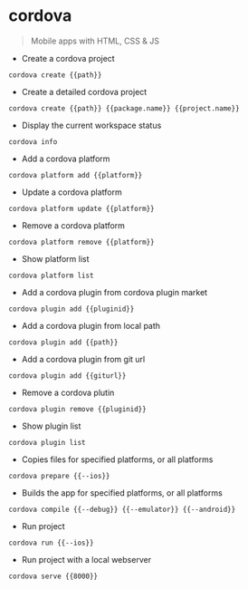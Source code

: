 # cordova

> Mobile apps with HTML, CSS & JS

- Create a cordova project

`cordova create {{path}}`

- Create a detailed cordova project

`cordova create {{path}} {{package.name}} {{project.name}}`

- Display the current workspace status

`cordova info`

- Add a cordova platform

`cordova platform add {{platform}}`

- Update a cordova platform

`cordova platform update {{platform}}`

- Remove a cordova platform

`cordova platform remove {{platform}}`

- Show platform list

`cordova platform list`

- Add a cordova plugin from cordova plugin market

`cordova plugin add {{pluginid}}`

- Add a cordova plugin from local path

`cordova plugin add {{path}}`

- Add a cordova plugin from git url

`cordova plugin add {{giturl}}`

- Remove a cordova plutin

`cordova plugin remove {{pluginid}}`

- Show plugin list

`cordova plugin list`

- Copies files for specified platforms, or all platforms

`cordova prepare {{--ios}}`

- Builds the app for specified platforms, or all platforms

`cordova compile {{--debug}} {{--emulator}} {{--android}}`

- Run project

`cordova run {{--ios}}`

- Run project with a local webserver

`cordova serve {{8000}}`

